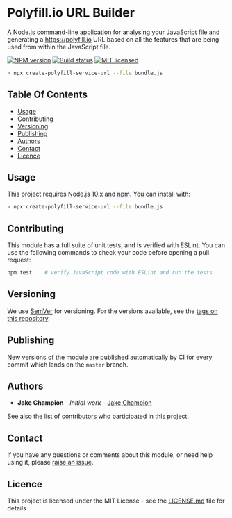 # Polyfill.io URL Builder

A Node.js command-line application for analysing your JavaScript file and generating a https://polyfill.io URL based on all the features that are being used from within the JavaScript file.

[![NPM version](https://img.shields.io/npm/v/create-polyfill-service-url.svg)](https://www.npmjs.com/package/create-polyfill-service-url)
[![Build status](https://img.shields.io/circleci/build/gh/JakeChampion/polyfill-service-url-builder.svg)](https://circleci.com/gh/JakeChampion/polyfill-service-url-builder)
[![MIT licensed](https://img.shields.io/badge/license-MIT-blue.svg)](LICENSE.md)

```bash
> npx create-polyfill-service-url --file bundle.js
```


## Table Of Contents

  - [Usage](#usage)
  - [Contributing](#contributing)
  - [Versioning](#versioning)
  - [Publishing](#publishing)
  - [Authors](#authors)
  - [Contact](#contact)
  - [Licence](#licence)


## Usage

This project requires [Node.js] 10.x and [npm]. You can install with:

```bash
> npx create-polyfill-service-url --file bundle.js
```

## Contributing

This module has a full suite of unit tests, and is verified with ESLint. You can use the following commands to check your code before opening a pull request:

```sh
npm test    # verify JavaScript code with ESLint and run the tests
```


## Versioning

We use [SemVer](http://semver.org/) for versioning. For the versions available, see the [tags on this repository](https://github.com/JakeChampion/polyfill-service-url-builder/tags). 

## Publishing

New versions of the module are published automatically by CI for every commit which lands on the `master` branch.

## Authors

* **Jake Champion** - *Initial work* - [Jake Champion](https://github.com/JakeChampion)

See also the list of [contributors](https://github.com/JakeChampion/polyfill-service-url-builder/contributors) who participated in this project.

## Contact

If you have any questions or comments about this module, or need help using it, please [raise an issue][issues].


## Licence

This project is licensed under the MIT License - see the [LICENSE.md](LICENSE.md) file for details


[issues]: https://github.com/JakeChampion/polyfill-service-url-builder/issues
[node.js]: https://nodejs.org/
[npm]: https://www.npmjs.com/
